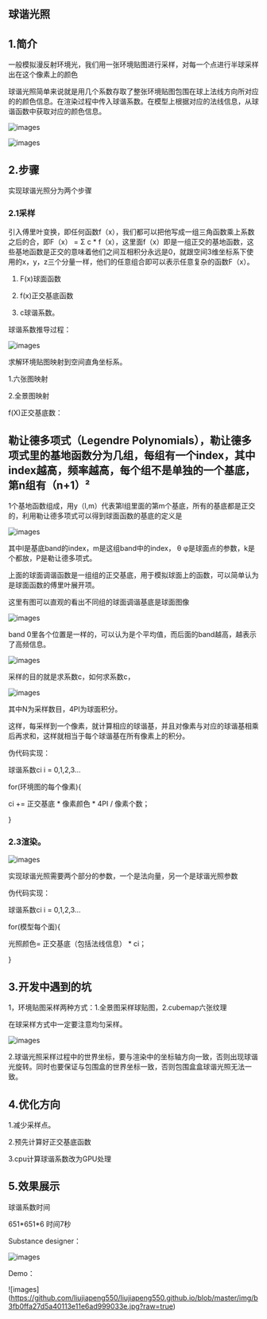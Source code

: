 球谐光照
--------

1.简介
------

一般模拟漫反射环境光，我们用一张环境贴图进行采样，对每一个点进行半球采样出在这个像素上的颜色

球谐光照简单来说就是用几个系数存取了整张环境贴图包围在球上法线方向所对应的的颜色信息。在渲染过程中传入球谐系数。在模型上根据对应的法线信息，从球谐函数中获取对应的颜色信息。

![images](https://github.com/liujiapeng550/liujiapeng550.github.io/blob/master/img/d8c0668fe73c90d7f6a813b8bb90921c.jpg?raw=true)

![images](https://github.com/liujiapeng550/liujiapeng550.github.io/blob/master/img/9c5c3457fb3b56c5cb614383581da786.jpg?raw=true?raw=true)

2.步骤
------

实现球谐光照分为两个步骤

### 2.1采样

引入傅里叶变换，即任何函数f（x），我们都可以把他写成一组三角函数乘上系数之后的合，即F（x）
= Σ c \*
f（x），这里面f（x）即是一组正交的基地函数，这些基地函数是正交的意味着他们之间互相积分永远是0，就跟空间3维坐标系下使用的x，y，z三个分量一样，他们的任意组合即可以表示任意复杂的函数F（x）。

1.  F(x)球面函数

2.  f(x)正交基底函数

3.  c球谐系数。

球谐系数推导过程：

![images](https://github.com/liujiapeng550/liujiapeng550.github.io/blob/master/img/fe5fb388c7846fd1d6b624f696c777e7.jpg?raw=true)

求解环境贴图映射到空间直角坐标系。

1.六张图映射

2.全景图映射

f(X)正交基底数：

勒让德多项式（Legendre
Polynomials），勒让德多项式里的基地函数分为几组，每组有一个index，其中index越高，频率越高，每个组不是单独的一个基底，第n组有（n+1）²
-
1个基地函数组成，用y（l,m）代表第l组里面的第m个基底，所有的基底都是正交的，利用勒让德多项式可以得到球面函数的基底的定义是

![images](https://github.com/liujiapeng550/liujiapeng550.github.io/blob/master/img/9a46b2b6f4ce0a662ac9747f5bc69b5b.jpg?raw=true)

其中l是基底band的index，m是这组band中的index， θ
φ是球面点的参数，k是个都放，P是勒让德多项式。

上面的球面调谐函数是一组组的正交基底，用于模拟球面上的函数，可以简单认为是球面函数的傅里叶展开项。

这里有图可以直观的看出不同组的球面调谐基底是球面图像

![images](https://github.com/liujiapeng550/liujiapeng550.github.io/blob/master/img/92c79d3c45ccbd8bf2b4a06b17b78e07.jpg?raw=true)

band
0里各个位置是一样的，可以认为是个平均值，而后面的band越高，越表示了高频信息。

![images](https://github.com/liujiapeng550/liujiapeng550.github.io/blob/master/img/2ca2dfd6d0665b9e11bfb2bfdd23fb99.jpg?raw=true)

采样的目的就是求系数c，如何求系数c，

![images](https://github.com/liujiapeng550/liujiapeng550.github.io/blob/master/img/4f875035149e5ba61f9ce6c9994143d1.jpg?raw=true)

其中N为采样数目，4PI为球面积分。

这样，每采样到一个像素，就计算相应的球谐基，并且对像素与对应的球谐基相乘后再求和，这样就相当于每个球谐基在所有像素上的积分。

伪代码实现：

球谐系数ci i = 0,1,2,3…

for(环境图的每个像素){

ci += 正交基底 \* 像素颜色 \* 4PI / 像素个数；

}

### 2.3渲染。

![images](https://github.com/liujiapeng550/liujiapeng550.github.io/blob/master/img/bd1728aabf11e6911557766c915d41b7.jpg?raw=true)

实现球谐光照需要两个部分的参数，一个是法向量，另一个是球谐光照参数

伪代码实现：

球谐系数ci i = 0,1,2,3…

for(模型每个面){

光照颜色= 正交基底（包括法线信息） \* ci；

}

3.开发中遇到的坑
----------------

1，环境贴图采样两种方式：1.全景图采样球贴图，2.cubemap六张纹理

在球采样方式中一定要注意均匀采样。

![images](https://github.com/liujiapeng550/liujiapeng550.github.io/blob/master/img/0abd5da2f4a68bea7cce8cbfa42f4332.jpg?raw=true)

2.球谐光照采样过程中的世界坐标，要与渲染中的坐标轴方向一致，否则出现球谐光旋转。同时也要保证与包围盒的世界坐标一致，否则包围盒盒球谐光照无法一致。

4.优化方向
----------

1.减少采样点。

2.预先计算好正交基底函数

3.cpu计算球谐系数改为GPU处理

5.效果展示
----------

球谐系数时间

651\*651\*6 时间7秒

Substance designer：

![images](https://github.com/liujiapeng550/liujiapeng550.github.io/blob/master/img/2ba185204f8491c3b62690bd1abd0614.jpg?raw=true)

Demo：

![images]
(https://github.com/liujiapeng550/liujiapeng550.github.io/blob/master/img/b3fb0ffa27d5a40113e11e6ad999033e.jpg?raw=true)
